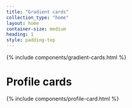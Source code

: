 ```yaml
---
title: "Gradient cards"
collection_type: "home"
layout: home
container-size: medium
heading: 1
style: padding-top
---
```


{% include components/gradient-cards.html %}

# Profile cards
{% include components/profile-card.html %}

